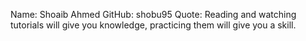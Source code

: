 Name: Shoaib Ahmed
GitHub: shobu95
Quote: Reading and watching tutorials will give you knowledge, practicing them will give you a skill.